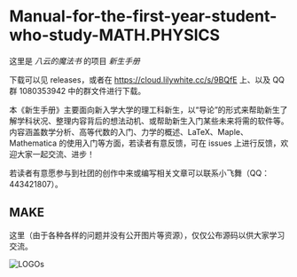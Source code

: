 # Manual-for-the-first-year-student-who-study-MATH.PHYSICS

这里是 *八云的魔法书* 的项目 *新生手册*

下载可以见 releases，或者在 https://cloud.lilywhite.cc/s/9BQfE 上、以及 QQ 群 1080353942 中的群文件进行下载。

本《新生手册》主要面向新入学大学的理工科新生，以“导论”的形式来帮助新生了解学科状况、整理内容背后的想法动机、或帮助新生入门某些未来将需的软件等。内容涵盖数学分析、高等代数的入门、力学的概述、LaTeX、Maple、Mathematica 的使用入门等方面，若读者有意反馈，可在 issues 上进行反馈，欢迎大家一起交流、进步！

若读者有意愿参与到社团的创作中来或编写相关文章可以联系小飞舞（QQ：443421807）。

## MAKE

这里（由于各种各样的问题并没有公开图片等资源），仅仅公布源码以供大家学习交流。

![LOGOs](https://user-images.githubusercontent.com/104732548/203782620-3a07c9c8-2b67-40d5-83b3-ba72dda31182.png)
